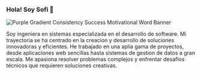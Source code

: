 ### Hola! Soy Sofi 👋
![Purple Gradient Consistency Success Motivational Word Banner](https://github.com/Soffcsr/Soffcsr/assets/14961209/30da26a2-d44f-48b7-97b9-b299bf12391d)

Soy ingeniera en sistemas especializada en el desarrollo de software. Mi trayectoria se ha centrado en la creacion y desarrollo de soluciones innovadoras y eficientes. He trabajado en una aplia gama de proyectos, desde aplicaciones web sencillas hasta sistemas de gestion de datos a gran escala. Me apasiona resolver problemas complejos y enfrentar desafíos técnicos que requieren soluciones creativas.
<!--
**Soffcsr/Soffcsr** is a ✨ _special_ ✨ repository because its `README.md` (this file) appears on your GitHub profile.

Here are some ideas to get you started:

- 🔭 I’m currently working on ...
- 🌱 I’m currently learning ...
- 👯 I’m looking to collaborate on ...
- 🤔 I’m looking for help with ...
- 💬 Ask me about ...
- 📫 How to reach me: ...
- 😄 Pronouns: ...
- ⚡ Fun fact: ...
-->
